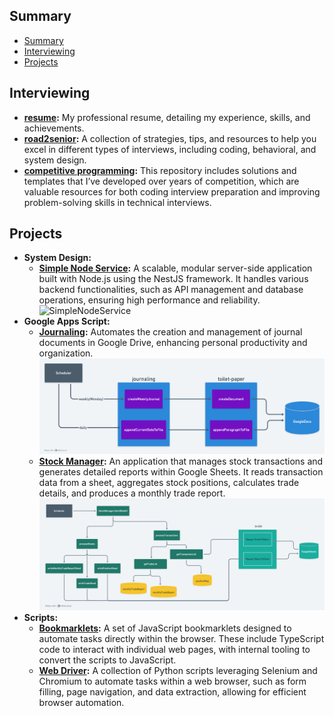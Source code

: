 ## Summary

- [Summary](#summary)
- [Interviewing](#interviewing)
- [Projects](#projects)

## Interviewing

- **[resume](https://github.com/gardusig/road2senior/blob/main/resume/resume.pdf):** My professional resume, detailing my experience, skills, and achievements.
- **[road2senior](https://github.com/gardusig/road2senior/):** A collection of strategies, tips, and resources to help you excel in different types of interviews, including coding, behavioral, and system design.
- **[competitive programming](https://github.com/gardusig/competitive-programming):** This repository includes solutions and templates that I’ve developed over years of competition, which are valuable resources for both coding interview preparation and improving problem-solving skills in technical interviews.

## Projects

- **System Design:**
  - **[Simple Node Service](https://github.com/gardusig/simpleNodeService):** A scalable, modular server-side application built with Node.js using the NestJS framework. It handles various backend functionalities, such as API management and database operations, ensuring high performance and reliability.
      ![SimpleNodeService](https://raw.githubusercontent.com/gardusig/simpleNodeService/refs/heads/main/images/system-design.png)
- **Google Apps Script:**
    - **[Journaling](https://github.com/gardusig/journaling):** Automates the creation and management of journal documents in Google Drive, enhancing personal productivity and organization.
        ![Journaling](https://raw.githubusercontent.com/gardusig/journaling/main/system-design.png)
    - **[Stock Manager](https://github.com/gardusig/stockManager):** An application that manages stock transactions and generates detailed reports within Google Sheets. It reads transaction data from a sheet, aggregates stock positions, calculates trade details, and produces a monthly trade report.
        ![StockManager](https://raw.githubusercontent.com/gardusig/stock-manager/main/system-design.png)
- **Scripts:**
    - **[Bookmarklets](https://github.com/gardusig/bookmarklets):** A set of JavaScript bookmarklets designed to automate tasks directly within the browser. These include TypeScript code to interact with individual web pages, with internal tooling to convert the scripts to JavaScript.
    - **[Web Driver](https://github.com/gardusig/web-driver-scripts):** A collection of Python scripts leveraging Selenium and Chromium to automate tasks within a web browser, such as form filling, page navigation, and data extraction, allowing for efficient browser automation.
